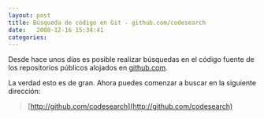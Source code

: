 ```yaml
---
layout: post
title: Búsqueda de código en Git - github.com/codesearch
date:   2008-12-16 15:34:41
categories:
---
```


Desde hace unos días es posible realizar búsquedas en el código fuente de los repositorios públicos alojados en <a href="http://github.com/" title="http://github.com" id="link_1">github.com</a>.

La verdad esto es de gran. Ahora puedes comenzar a buscar en la siguiente dirección:

> [http://github.com/codesearch](http://github.com/codesearch)

